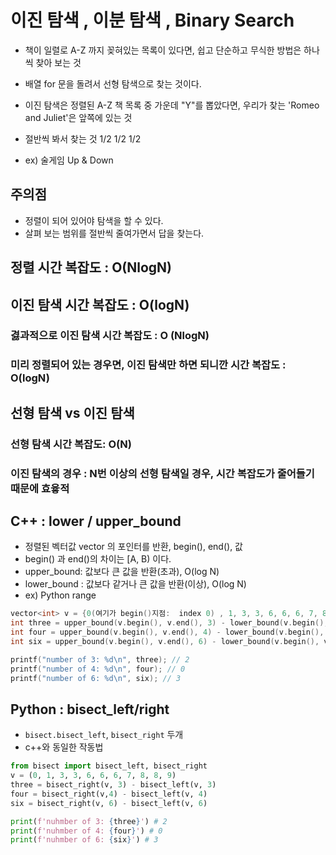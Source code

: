 # 이진 탐색 , 이분 탐색 , Binary Search
- 책이 일렬로 A-Z 까지 꽂혀있는 목록이 있다면, 쉽고 단순하고 무식한 방법은 하나씩 찾아 보는 것
- 배열 for  문을 돌려서 선형 탐색으로 찾는 것이다.

- 이진 탐색은 정렬된 A-Z 책 목록 중 가운데 "Y"를 뽑았다면, 우리가 찾는 'Romeo and Juliet'은 앞쪽에 있는 것
- 절반씩 봐서 찾는 것 1/2 1/2 1/2
- ex) 술게임 Up & Down


## 주의점
- 정렬이 되어 있어야 탐색을 할 수 있다.
- 살펴 보는 범위를 절반씩 줄여가면서 답을 찾는다.


## 정렬 시간 복잡도 : O(NlogN) 
## 이진 탐색 시간 복잡도 : O(logN) 
###  겷과적으로 이진 탐색  시간 복잡도 : O (NlogN)
### 미리 정렬되어 있는 경우면, 이진 탐색만 하면 되니깐  시간 복잡도 : O(logN)

## 선형 탐색 vs 이진 탐색
### 선형 탐색 시간 복잡도: O(N)
### 이진 탐색의 경우 : N번 이상의 선형 탐색일 경우, 시간 복잡도가 줄어들기 때문에 효윻적

## C++ : lower / upper_bound
- 정렬된 벡터값 vector 의 포인터를 반환, begin(), end(), 값 
- begin() 과 end()의 차이는 [A, B) 이다. 
- upper_bound: 값보다 큰 값을 반환(초과), O(log N)
- lower_bound : 값보다 같거나 큰 값을 반환(이상), O(log N)
- ex) Python range
```c++
vector<int> v = {0(여기가 begin()지점:  index 0) , 1, 3, 3, 6, 6, 6, 7, 8, 8, 9};(여기가 end() 지점) 
int three = upper_bound(v.begin(), v.end(), 3) - lower_bound(v.begin(), v.end(), 3); // upper_bound: index 4 - lower_bound: index 2 = 2
int four = upper_bound(v.begin(), v.end(), 4) - lower_bound(v.begin(), v.end(), 4); // upper_bound: index 4 - lower_bound: index 4 = 0
int six = upper_bound(v.begin(), v.end(), 6) - lower_bound(v.begin(), v.end(), 6); // upper_bound: index 7 - lower_bound: index 4 = 3

printf("number of 3: %d\n", three); // 2
printf("number of 4: %d\n", four); // 0
printf("number of 6: %d\n", six); // 3
```

## Python : bisect_left/right
- `bisect.bisect_left`, `bisect_right` 두개
- c++와 동일한 작동법
```python
from bisect import bisect_left, bisect_right
v = (0, 1, 3, 3, 6, 6, 6, 7, 8, 8, 9)
three = bisect_right(v, 3) - bisect_left(v, 3)
four = bisect_right(v,4) - bisect_left(v, 4)
six = bisect_right(v, 6) - bisect_left(v, 6)

print(f'nuhmber of 3: {three}') # 2
print(f'nuhmber of 4: {four}') # 0
print(f'nuhmber of 6: {six}') # 3
```







